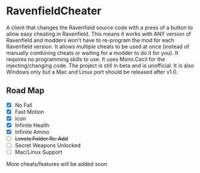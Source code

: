 # RavenfieldCheater
A client that changes the Ravenfield source code with a press of a button to allow easy cheating in Ravenfield. This means it works with ANY version of Ravenfield and modders won't have to re-program the mod for each Ravenfield version. It allows multiple cheats to be used at once (instead of manually combining cheats or waiting for a modder to do it for you). It requires no programming skills to use. It uses Mono.Cecil for the injecting/changing code. The project is still in beta and is unofficial. It is also Windows only but a Mac and Linux port should be released after v1.0.

## Road Map
- [x] No Fall
- [x] Fast Motion
- [x] Icon
- [x] Infinite Health
- [x] Infinite Ammo
- [ ] ~~Levels Folder Re-Add~~
- [ ] Secret Weapons Unlocked
- [ ] Mac/Linux Support

More cheats/features will be added soon
